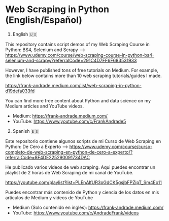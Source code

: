 # Web Scraping in Python (English/Español)

1. English 🇺🇸

This repository contains script demos of my Web Scraping Course in Python: BS4, Selenium and Scrapy --> https://www.udemy.com/course/web-scraping-course-in-python-bs4-selenium-and-scrapy/?referralCode=291C4D7FF6F683531933

However, I have published tons of free tutorials on Medium. For example, the link below contains more than 10 web scraping tutorials/guides I made.

https://frank-andrade.medium.com/list/web-scraping-in-python-d19defa033fd

You can find more free content about Python and data science on my Medium articles and YouTube videos.

- Medium: https://frank-andrade.medium.com/
- YouTube: https://www.youtube.com/c/FrankAndrade5

2. Spanish 🇪🇸

Este repositorio contiene algunos scripts de mi Curso de Web Scraping en Python: De Cero a Experto --> https://www.udemy.com/course/curso-completo-de-web-scraping-en-python-de-cero-a-experto/?referralCode=8F4DE225290091734DAC

He publicado varios videos de web scraping. Aqui puedes encontrar un playlist de 2 horas de Web Scraping de mi canal de YouTube.

https://youtube.com/playlist?list=PLEnAlfUR3oGdCK5gsjbFPZipT_Sm4Eo11

Puedes encontrar más contenido de Python y ciencia de los datos en mis articulos de Medium y videos de YouTube

- Medium (Solo contenido en inglés): https://frank-andrade.medium.com/
- YouTube: https://www.youtube.com/c/AndradeFrank/videos
